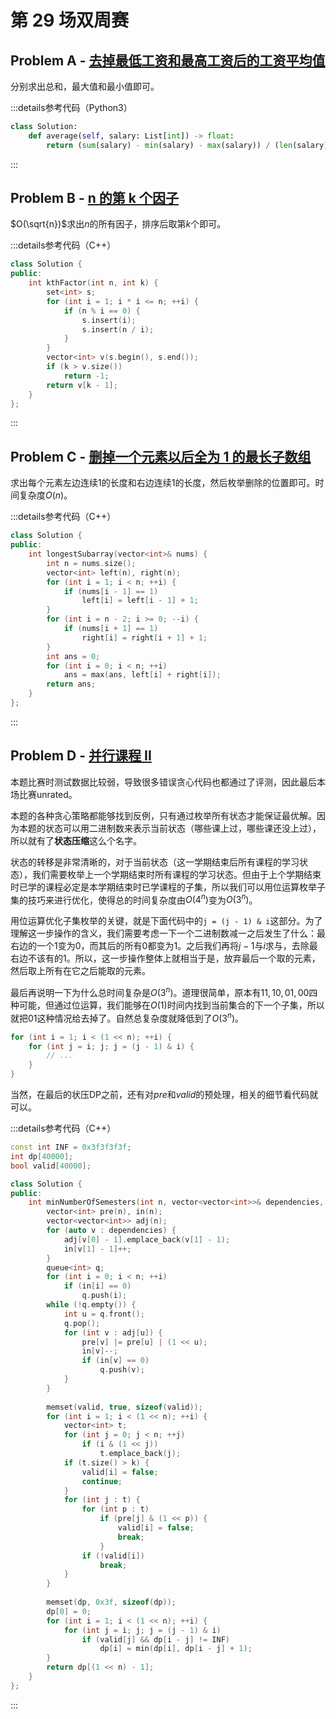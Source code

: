 # 第 29 场双周赛

## Problem A - [去掉最低工资和最高工资后的工资平均值](https://leetcode.cn/problems/average-salary-excluding-the-minimum-and-maximum-salary/)

分别求出总和，最大值和最小值即可。

:::details参考代码（Python3）

```python
class Solution:
    def average(self, salary: List[int]) -> float:
        return (sum(salary) - min(salary) - max(salary)) / (len(salary) - 2)
```

:::

## Problem B - [n 的第 k 个因子](https://leetcode.cn/problems/the-kth-factor-of-n/)

$O(\sqrt{n})$求出$n$的所有因子，排序后取第$k$个即可。

:::details参考代码（C++）

```cpp
class Solution {
public:
    int kthFactor(int n, int k) {
        set<int> s;
        for (int i = 1; i * i <= n; ++i) {
            if (n % i == 0) {
                s.insert(i);
                s.insert(n / i);
            }
        }
        vector<int> v(s.begin(), s.end());
        if (k > v.size())
            return -1;
        return v[k - 1];
    }
};
```

:::

## Problem C - [删掉一个元素以后全为 1 的最长子数组](https://leetcode.cn/problems/longest-subarray-of-1s-after-deleting-one-element/)

求出每个元素左边连续1的长度和右边连续1的长度，然后枚举删除的位置即可。时间复杂度$O(n)$。

:::details参考代码（C++）

```cpp
class Solution {
public:
    int longestSubarray(vector<int>& nums) {
        int n = nums.size();
        vector<int> left(n), right(n);
        for (int i = 1; i < n; ++i) {
            if (nums[i - 1] == 1)
                left[i] = left[i - 1] + 1;
        }
        for (int i = n - 2; i >= 0; --i) {
            if (nums[i + 1] == 1)
                right[i] = right[i + 1] + 1;
        }
        int ans = 0;
        for (int i = 0; i < n; ++i)
            ans = max(ans, left[i] + right[i]);
        return ans;
    }
};
```

:::

## Problem D - [并行课程 II](https://leetcode.cn/problems/parallel-courses-ii/)

本题比赛时测试数据比较弱，导致很多错误贪心代码也都通过了评测，因此最后本场比赛unrated。

本题的各种贪心策略都能够找到反例，只有通过枚举所有状态才能保证最优解。因为本题的状态可以用二进制数来表示当前状态（哪些课上过，哪些课还没上过），所以就有了**状态压缩**这么个名字。

状态的转移是非常清晰的，对于当前状态（这一学期结束后所有课程的学习状态），我们需要枚举上一个学期结束时所有课程的学习状态。但由于上个学期结束时已学的课程必定是本学期结束时已学课程的子集，所以我们可以用位运算枚举子集的技巧来进行优化，使得总的时间复杂度由$O(4^n)$变为$O(3^n)$。

用位运算优化子集枚举的关键，就是下面代码中的`j = (j - 1) & i`这部分。为了理解这一步操作的含义，我们需要考虑一下一个二进制数减一之后发生了什么：最右边的一个$1$变为$0$，而其后的所有$0$都变为$1$。之后我们再将$j-1$与$i$求与，去除最右边不该有的$1$。所以，这一步操作整体上就相当于是，放弃最后一个取的元素，然后取上所有在它之后能取的元素。

最后再说明一下为什么总时间复杂是$O(3^n)$。道理很简单，原本有$11,10,01,00$四种可能，但通过位运算，我们能够在$O(1)$时间内找到当前集合的下一个子集，所以就把$01$这种情况给去掉了。自然总复杂度就降低到了$O(3^n)$。

```cpp
for (int i = 1; i < (1 << n); ++i) {
    for (int j = i; j; j = (j - 1) & i) {
        // ...
    }
}
```

当然，在最后的状压DP之前，还有对$pre$和$valid$的预处理，相关的细节看代码就可以。

:::details参考代码（C++）

```cpp
const int INF = 0x3f3f3f3f;
int dp[40000];
bool valid[40000];

class Solution {
public:
    int minNumberOfSemesters(int n, vector<vector<int>>& dependencies, int k) {
        vector<int> pre(n), in(n);
        vector<vector<int>> adj(n);
        for (auto v : dependencies) {
            adj[v[0] - 1].emplace_back(v[1] - 1);
            in[v[1] - 1]++;
        }
        queue<int> q;
        for (int i = 0; i < n; ++i)
            if (in[i] == 0)
                q.push(i);
        while (!q.empty()) {
            int u = q.front();
            q.pop();
            for (int v : adj[u]) {
                pre[v] |= pre[u] | (1 << u);
                in[v]--;
                if (in[v] == 0)
                    q.push(v);
            }
        }
        
        memset(valid, true, sizeof(valid));
        for (int i = 1; i < (1 << n); ++i) {
            vector<int> t;
            for (int j = 0; j < n; ++j)
                if (i & (1 << j))
                    t.emplace_back(j);
            if (t.size() > k) {
                valid[i] = false;
                continue;
            }
            for (int j : t) {
                for (int p : t)
                    if (pre[j] & (1 << p)) {
                        valid[i] = false;
                        break;
                    }
                if (!valid[i])
                    break;
            }
        }
        
        memset(dp, 0x3f, sizeof(dp));
        dp[0] = 0;
        for (int i = 1; i < (1 << n); ++i) {
            for (int j = i; j; j = (j - 1) & i)
                if (valid[j] && dp[i - j] != INF)
                    dp[i] = min(dp[i], dp[i - j] + 1);
        }
        return dp[(1 << n) - 1];
    }
};
```

:::
